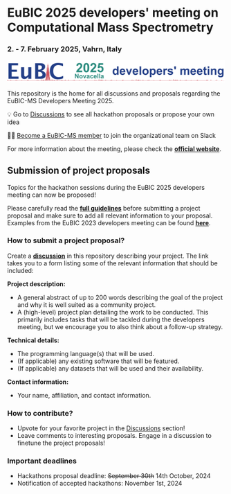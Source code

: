 # EuBIC 2025 developers' meeting on Computational Mass Spectrometry
### 2. - 7. February 2025, Vahrn, Italy

![Logo](graphics/logo_2025.png)

This repository is the home for all discussions and proposals regarding the EuBIC-MS Developers Meeting 2025.

💡 Go to [Discussions](https://github.com/EuBIC/EuBIC2025/discussions) to see all hackathon proposals or propose your own idea

🧑‍💻 [Become a EuBIC-MS member](https://eubic-ms.org/become-a-member/) to join the organizational team on Slack

For more information about the meeting, please check the **[official website](https://eubic-ms.org/events/2025-developers-meeting/)**.

## Submission of project proposals 

Topics for the hackathon sessions during the EuBIC 2025 developers meeting can now be proposed!

Please carefully read the **[full guidelines](https://github.com/eubic/EuBIC2025/blob/master/FullGuidelines.md)** before submitting a project proposal and make sure to add all relevant information to your proposal. Examples from the EuBIC 2023 developers meeting can be found **[here](https://github.com/eubic/EuBIC2023/issues/3)**.

### How to submit a project proposal?

Create a **[discussion](https://github.com/EuBIC/EuBIC2025/discussions/new?category=hackathon-proposals)** in this repository describing your project. The link takes you to a form listing some of the relevant information that should be included:

**Project description:**

- A general abstract of up to 200 words describing the goal of the project and why it is well suited as a community project.
- A (high-level) project plan detailing the work to be conducted. This primarily includes tasks that will be tackled during the developers meeting, but we encourage you to also think about a follow-up strategy.

**Technical details:**

- The programming language(s) that will be used.
- (If applicable) any existing software that will be featured.
- (If applicable) any datasets that will be used and their availability.

**Contact information:**

- Your name, affiliation, and contact information.

### How to contribute?

- Upvote for your favorite project in the [Discussions](https://github.com/eubic/EuBIC2025/discussions) section!
- Leave comments to interesting proposals. Engage in a discussion to finetune the project proposals!


### Important deadlines

- Hackathons proposal deadline: ~~September 30th~~ 14th October, 2024
- Notification of accepted hackathons: November 1st, 2024
